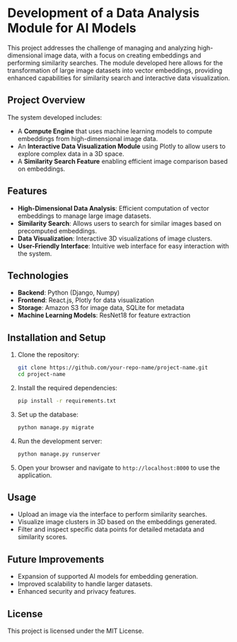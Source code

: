 # Development of a Data Analysis Module for AI Models

This project addresses the challenge of managing and analyzing high-dimensional image data, with a focus on creating embeddings and performing similarity searches. The module developed here allows for the transformation of large image datasets into vector embeddings, providing enhanced capabilities for similarity search and interactive data visualization.

## Project Overview

The system developed includes:
- A **Compute Engine** that uses machine learning models to compute embeddings from high-dimensional image data.
- An **Interactive Data Visualization Module** using Plotly to allow users to explore complex data in a 3D space.
- A **Similarity Search Feature** enabling efficient image comparison based on embeddings.

## Features

- **High-Dimensional Data Analysis**: Efficient computation of vector embeddings to manage large image datasets.
- **Similarity Search**: Allows users to search for similar images based on precomputed embeddings.
- **Data Visualization**: Interactive 3D visualizations of image clusters.
- **User-Friendly Interface**: Intuitive web interface for easy interaction with the system.

## Technologies

- **Backend**: Python (Django, Numpy)
- **Frontend**: React.js, Plotly for data visualization
- **Storage**: Amazon S3 for image data, SQLite for metadata
- **Machine Learning Models**: ResNet18 for feature extraction

## Installation and Setup

1. Clone the repository:
    ```bash
    git clone https://github.com/your-repo-name/project-name.git
    cd project-name
    ```

2. Install the required dependencies:
    ```bash
    pip install -r requirements.txt
    ```

3. Set up the database:
    ```bash
    python manage.py migrate
    ```

4. Run the development server:
    ```bash
    python manage.py runserver
    ```

5. Open your browser and navigate to `http://localhost:8000` to use the application.

## Usage

- Upload an image via the interface to perform similarity searches.
- Visualize image clusters in 3D based on the embeddings generated.
- Filter and inspect specific data points for detailed metadata and similarity scores.

## Future Improvements

- Expansion of supported AI models for embedding generation.
- Improved scalability to handle larger datasets.
- Enhanced security and privacy features.

## License

This project is licensed under the MIT License.
